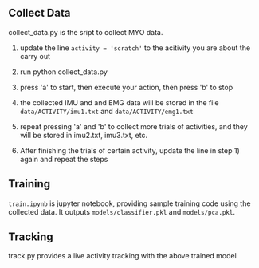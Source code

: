 ## Collect Data

collect_data.py is the sript to collect MYO data. 

1. update the line `activity = 'scratch'` to the acitivity you are about the carry out 

2. run python collect_data.py

3. press 'a' to start, then execute your action, then press 'b' to stop

4. the collected IMU and and EMG data will be stored in the file `data/ACTIVITY/imu1.txt` and `data/ACTIVITY/emg1.txt`

5. repeat pressing 'a' and 'b' to collect more trials of activities, and they will be stored in imu2.txt, imu3.txt, etc.

6. After finishing the trials of certain activity, update the line in step 1) again and repeat the steps


## Training

`train.ipynb` is jupyter notebook, providing sample training code using the collected data. It outputs `models/classifier.pkl` and `models/pca.pkl`. 

## Tracking

track.py provides a live activity tracking with the above trained model



